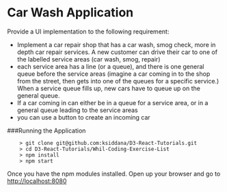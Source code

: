 
# Car Wash Application

Provide a UI implementation to the following requirement:

* Implement a car repair shop that has a car wash, smog check, more in depth car repair services. A new customer can drive their car to one of the labelled service areas (car wash, smog, repair)
* each service area has a line (or a queue), and there is one general queue before the service areas (imagine a car coming in to the shop from the street, then gets into one of the queues for a specific service.) When a service queue fills up, new cars have to queue up on the general queue.
* If a car coming in can either be in a queue for a service area, or in a general queue leading to the service areas
* you can use a button to create an incoming car

###Running the Application

```
	> git clone git@github.com:ksiddana/D3-React-Tutorials.git
	> cd D3-React-Tutorials/Whil-Coding-Exercise-List
	> npm install
	> npm start
```
Once you have the npm modules installed. Open up your browser and go to [http://localhost:8080](http://localhost:8080)
